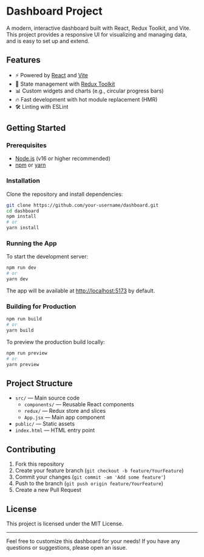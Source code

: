 # Dashboard Project

A modern, interactive dashboard built with React, Redux Toolkit, and Vite. This project provides a responsive UI for visualizing and managing data, and is easy to set up and extend.

## Features
- ⚡ Powered by [React](https://react.dev/) and [Vite](https://vitejs.dev/)
- 🏪 State management with [Redux Toolkit](https://redux-toolkit.js.org/)
- 📊 Custom widgets and charts (e.g., circular progress bars)
- 🔥 Fast development with hot module replacement (HMR)
- 🛠️ Linting with ESLint

## Getting Started

### Prerequisites
- [Node.js](https://nodejs.org/) (v16 or higher recommended)
- [npm](https://www.npmjs.com/) or [yarn](https://yarnpkg.com/)

### Installation

Clone the repository and install dependencies:

```bash
git clone https://github.com/your-username/dashboard.git
cd dashboard
npm install
# or
yarn install
```

### Running the App

To start the development server:

```bash
npm run dev
# or
yarn dev
```

The app will be available at [http://localhost:5173](http://localhost:5173) by default.

### Building for Production

```bash
npm run build
# or
yarn build
```

To preview the production build locally:

```bash
npm run preview
# or
yarn preview
```

## Project Structure

- `src/` — Main source code
  - `components/` — Reusable React components
  - `redux/` — Redux store and slices
  - `App.jsx` — Main app component
- `public/` — Static assets
- `index.html` — HTML entry point

## Contributing

1. Fork this repository
2. Create your feature branch (`git checkout -b feature/YourFeature`)
3. Commit your changes (`git commit -am 'Add some feature'`)
4. Push to the branch (`git push origin feature/YourFeature`)
5. Create a new Pull Request

## License

This project is licensed under the MIT License.

---

Feel free to customize this dashboard for your needs! If you have any questions or suggestions, please open an issue.
